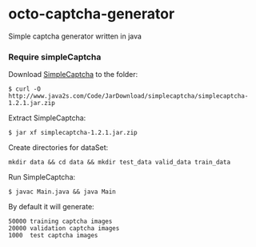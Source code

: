 # octo-captcha-generator
Simple captcha generator written in java

### Require simpleCaptcha
Download [SimpleCaptcha](http://simplecaptcha.sourceforge.net) to the folder:

```
$ curl -O http://www.java2s.com/Code/JarDownload/simplecaptcha/simplecaptcha-1.2.1.jar.zip
```

Extract SimpleCaptcha:

```
$ jar xf simplecaptcha-1.2.1.jar.zip
```

Create directories for dataSet:
```
mkdir data && cd data && mkdir test_data valid_data train_data
```

Run SimpleCaptcha:

```
$ javac Main.java && java Main
```

By default it will generate:
```
50000 training captcha images
20000 validation captcha images
1000  test captcha images
```
